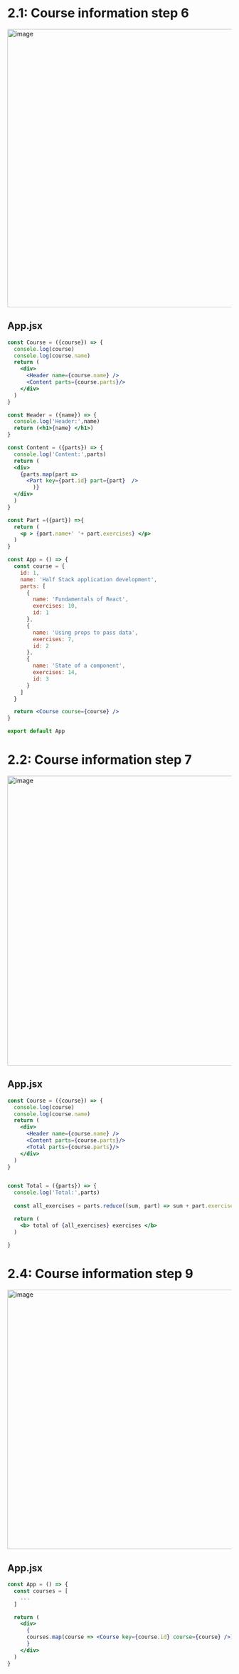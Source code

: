 # 2.1: Course information step 6

<img width="624" alt="image" src="https://github.com/user-attachments/assets/1894ae85-d434-4af2-a9d8-8c5d9302da47">

## App.jsx
```jsx
const Course = ({course}) => {
  console.log(course)
  console.log(course.name)
  return (
    <div>
      <Header name={course.name} />
      <Content parts={course.parts}/>
    </div>
  )
}

const Header = ({name}) => {
  console.log('Header:',name)
  return (<h1>{name} </h1>)
}

const Content = ({parts}) => {
  console.log('Content:',parts)
  return (      
  <div>
    {parts.map(part => 
      <Part key={part.id} part={part}  />
        )}
  </div>
  )
}

const Part =({part}) =>{
  return (
    <p > {part.name+' '+ part.exercises} </p>
  )
}

const App = () => {
  const course = {
    id: 1,
    name: 'Half Stack application development',
    parts: [
      {
        name: 'Fundamentals of React',
        exercises: 10,
        id: 1
      },
      {
        name: 'Using props to pass data',
        exercises: 7,
        id: 2
      },
      {
        name: 'State of a component',
        exercises: 14,
        id: 3
      }
    ]
  }

  return <Course course={course} />
}

export default App
```
# 2.2: Course information step 7
<img width="650" alt="image" src="https://github.com/user-attachments/assets/722b3a4c-0944-405c-be10-74fa3ca0c22a">

## App.jsx
```jsx
const Course = ({course}) => {
  console.log(course)
  console.log(course.name)
  return (
    <div>
      <Header name={course.name} />
      <Content parts={course.parts}/>
      <Total parts={course.parts}/>
    </div>
  )
}


const Total = ({parts}) => {
  console.log('Total:',parts)
  
  const all_exercises = parts.reduce((sum, part) => sum + part.exercises, 0);

  return (      
    <b> total of {all_exercises} exercises </b>
  )
  
}

```

# 2.4: Course information step 9
<img width="582" alt="image" src="https://github.com/user-attachments/assets/75612bdd-5203-4635-990e-6ca652c50104">

## App.jsx
```jsx
const App = () => {
  const courses = [
    ...
  ]

  return (
    <div>
      {
      courses.map(course => <Course key={course.id} course={course} />)
      }
    </div>
  )
}
```
